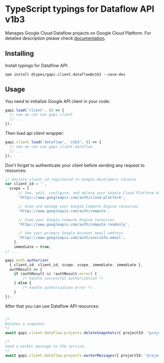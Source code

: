 # TypeScript typings for Dataflow API v1b3

Manages Google Cloud Dataflow projects on Google Cloud Platform.
For detailed description please check [documentation](https://cloud.google.com/dataflow).

## Installing

Install typings for Dataflow API:

```
npm install @types/gapi.client.dataflow@v1b3 --save-dev
```

## Usage

You need to initialize Google API client in your code:

```typescript
gapi.load('client', () => {
  // now we can use gapi.client
  // ...
});
```

Then load api client wrapper:

```typescript
gapi.client.load('dataflow', 'v1b3', () => {
  // now we can use gapi.client.dataflow
  // ...
});
```

Don't forget to authenticate your client before sending any request to resources:

```typescript
// declare client_id registered in Google Developers Console
var client_id = '',
  scope = [ 
      // See, edit, configure, and delete your Google Cloud Platform data
      'https://www.googleapis.com/auth/cloud-platform',

      // View and manage your Google Compute Engine resources
      'https://www.googleapis.com/auth/compute',

      // View your Google Compute Engine resources
      'https://www.googleapis.com/auth/compute.readonly',

      // See your primary Google Account email address
      'https://www.googleapis.com/auth/userinfo.email',
    ],
    immediate = true;
// ...

gapi.auth.authorize(
  { client_id: client_id, scope: scope, immediate: immediate },
  authResult => {
    if (authResult && !authResult.error) {
        /* handle successful authorization */
    } else {
        /* handle authorization error */
    }
});
```

After that you can use Dataflow API resources:

```typescript

/*
Deletes a snapshot.
*/
await gapi.client.dataflow.projects.deleteSnapshots({ projectId: "projectId",  });

/*
Send a worker_message to the service.
*/
await gapi.client.dataflow.projects.workerMessages({ projectId: "projectId",  });
```
